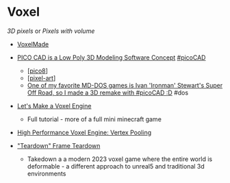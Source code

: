 Voxel
=====

_3D pixels_ or _Pixels with volume_

* [VoxelMade](https://www.voxelmade.com/)


* [PICO CAD is a Low Poly 3D Modeling Software Concept](https://www.solidsmack.com/cad/pico-cad-is-a-low-poly-3d-modeling-software-concept/) [#picoCAD](https://twitter.com/hashtag/picoCAD?src=hashtag_click)
    * [[pico8]]
    * [[pixel-art]]
    * [One of my favorite MD-DOS games is Ivan 'Ironman' Stewart's Super Off Road, so I made a 3D remake with #picoCAD :D](https://twitter.com/PixelArtM/status/1359226517646172167) #dos

* [Let's Make a Voxel Engine](https://sites.google.com/site/letsmakeavoxelengine/home)
    * Full tutorial - more of a full mini minecraft game
* [High Performance Voxel Engine: Vertex Pooling](https://nickmcd.me/2021/04/04/high-performance-voxel-engine/)

* ["Teardown" Frame Teardown](https://acko.net/blog/teardown-frame-teardown/)
    * Takedown a a modern 2023 voxel game where the entire world is deformable - a different approach to unreal5 and traditional 3d environments

[//begin]: # "Autogenerated link references for markdown compatibility"
[pico8]: pico8.md "Pico8"
[pixel-art]: pixel-art.md "pixel-art"
[//end]: # "Autogenerated link references"
